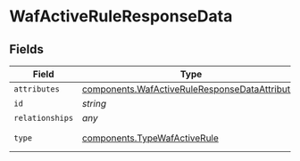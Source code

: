 # WafActiveRuleResponseData


## Fields

| Field                                                                                                                   | Type                                                                                                                    | Required                                                                                                                | Description                                                                                                             | Example                                                                                                                 |
| ----------------------------------------------------------------------------------------------------------------------- | ----------------------------------------------------------------------------------------------------------------------- | ----------------------------------------------------------------------------------------------------------------------- | ----------------------------------------------------------------------------------------------------------------------- | ----------------------------------------------------------------------------------------------------------------------- |
| `attributes`                                                                                                            | [components.WafActiveRuleResponseDataAttributes](../../../sdk/models/components/wafactiveruleresponsedataattributes.md) | :heavy_minus_sign:                                                                                                      | N/A                                                                                                                     |                                                                                                                         |
| `id`                                                                                                                    | *string*                                                                                                                | :heavy_minus_sign:                                                                                                      | N/A                                                                                                                     | 3krg2uUGZzb2W9Euo4moOR                                                                                                  |
| `relationships`                                                                                                         | *any*                                                                                                                   | :heavy_minus_sign:                                                                                                      | N/A                                                                                                                     |                                                                                                                         |
| `type`                                                                                                                  | [components.TypeWafActiveRule](../../../sdk/models/components/typewafactiverule.md)                                     | :heavy_minus_sign:                                                                                                      | Resource type.                                                                                                          |                                                                                                                         |